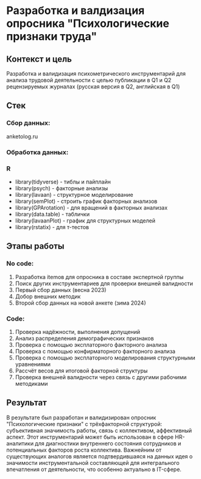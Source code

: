 # Разработка и валдизация опросника "Психологические признаки труда"

## Контекст и цель 
Разработка и валидизация психометрического инструментарий для анализа трудовой деятельности с целью публикации в Q1 и Q2 рецензируемых журналах (русская версия в Q2, английская в Q1)
## Стек
### Сбор данных: 
anketolog.ru
### Обработка данных:
### R
- library(tidyverse) - тиблы и пайплайн
- library(psych) - факторные анализы
- library(lavaan) - структурное моделирование
- library(semPlot) - строить график факторных анализов
- library(GPArotation) - для вращений в факторных анализах
- library(data.table) - таблички
- library(lavaanPlot) - график для структурных моделей
- library(rstatix) - для т-тестов
## Этапы работы
### No code:
1. Разработка itemов для опросника в составе экспертной группы
2. Поиск других инструментариев для проверки внешней валидности
3. Первый сбор данных (весна 2023)
4. Добор внешних методик
5. Второй сбор данных на новой анкете (зима 2024)
### Code:
1. Проверка надёжности, выполнения допущений
2. Анализ распределения демографических признаков
3. Проверка с помощью эксплаторного факторного анализа
4. Проверка с помощью конфирматорного факторного анализа
5. Проверка с помощью эксплаторного моделирования структурными уравнениями
6. Рассчёт весов для итоговой факторной структуры
7. Проверка внешней валидности через связь с другими рабочими методиками
## Результат
В результате был разработан и валидизирован опросник "Психологические признаки" с трёхфакторной структурой: субъективная значимость работы, связь с коллективом, аффективный аспект. Этот инструментарий может быть использован в сфере HR-аналитики для диагностики внутреннего состояния сотрудников и потенциальных факторов роста коллектива. Важнейним от существующих аналогов является подтвердившаяся на данных идея о значимости инструментальной составляющей для интегрального впечатления от деятельности, что особенно актуально в IT-сфере.
